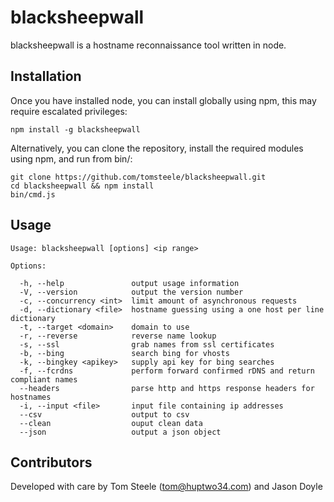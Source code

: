blacksheepwall
===

blacksheepwall is a hostname reconnaissance tool written in node. 

## Installation ##
Once you have installed node, you can install globally using npm, this may require escalated privileges:

    npm install -g blacksheepwall

Alternatively, you can clone the repository, install the required modules using npm, and run from bin/:

    git clone https://github.com/tomsteele/blacksheepwall.git
    cd blacksheepwall && npm install
    bin/cmd.js
    
## Usage ##
    
    Usage: blacksheepwall [options] <ip range>

    Options:

      -h, --help               output usage information
      -V, --version            output the version number
      -c, --concurrency <int>  limit amount of asynchronous requests
      -d, --dictionary <file>  hostname guessing using a one host per line dictionary
      -t, --target <domain>    domain to use
      -r, --reverse            reverse name lookup
      -s, --ssl                grab names from ssl certificates
      -b, --bing               search bing for vhosts
      -k, --bingkey <apikey>   supply api key for bing searches
      -f, --fcrdns             perform forward confirmed rDNS and return compliant names
      --headers                parse http and https response headers for hostnames
      -i, --input <file>       input file containing ip addresses
      --csv                    output to csv
      --clean                  ouput clean data
      --json                   output a json object

## Contributors ##
Developed with care by Tom Steele (tom@huptwo34.com) and Jason Doyle

